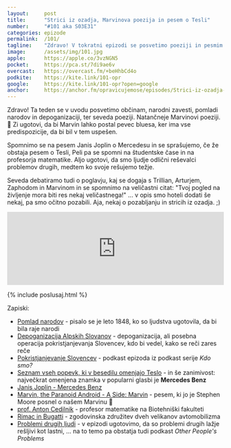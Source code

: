 ```yaml
---
layout: 	post
title:  	"Strici iz ozadja, Marvinova poezija in pesem o Tesli"
number: 	"#101 aka S03E31"
categories:	epizode
permalink:	/101/
tagline: 	"Zdravo! V tokratni epizodi se posvetimo poeziji in pesmim. Pa tudi stricem iz ozadja. In depoganizaciji."
image:		/assets/img/101.jpg
apple:		https://apple.co/3vzNGN5
pocket:		https://pca.st/7di9ae6v
overcast:	https://overcast.fm/+beHhbCd4o
podkite:	https://kite.link/101-opr
google:		https://kite.link/101-opr?open=google
anchor:		https://anchor.fm/opravicujemose/episodes/Strici-iz-ozadja--Marvinova-poezija-in-pesem-o-Tesli-e1hu06o
---
```


Zdravo! Ta teden se v uvodu posvetimo občinam, narodni zavesti, pomladi narodov in depoganizaciji, ter seveda poeziji. Natančneje Marvinovi poeziji. 🤖 Zi ugotovi, da bi Marvin lahko postal pevec bluesa, ker ima vse predispozicije, da bi bil v tem uspešen. 

Spomnimo se na pesem Janis Joplin o Mercedesu in se sprašujemo, če že obstaja pesem o Tesli, Peli pa se spomni na študentske čase in na profesorja matematike. Aljo ugotovi, da smo ljudje odlični reševalci problemov drugih, medtem ko svoje rešujemo težje. 

Seveda debatiramo tudi o poglavju, kaj se dogaja s Trillian, Arturjem, Zaphodom in Marvinom in se spomnimo na veličastni citat: "Tvoj pogled na življenje mora biti res nekaj veličastnega!" ... v opis smo hoteli dodati še nekaj, pa smo očitno pozabili. Aja, nekaj o pozabljanju in stricih iz ozadja. ;)  

<iframe src="https://www.listennotes.com/podcasts/opravičujemo-se-za/strici-iz-ozadja-marvinova-AP7sfVRJhLY/embed/" height="170px" width="100%" style="width: 1px; min-width: 100%;" loading="lazy" frameborder="0" scrolling="no"></iframe>

{% include poslusaj.html %}

Zapiski:
- [Pomlad narodov](https://sl.wikipedia.org/wiki/Revolucije_leta_1848) - pisalo se je leto 1848, ko so ljudstva ugotovila, da bi bila raje narodi
- [Depoganizacija Alpskih Slovanov](https://sl.wikipedia.org/wiki/Revolucije_leta_1848) - depoganizacija, ali posebna operacija pokristjanjevanja Slovencev, kdo bi vedel, kako se reči zares reče
- [Pokristjanjevanje Slovencev](https://ars.rtvslo.si/2022/03/kdo-smo-123/) - podkast epizoda iz podkast serije _Kdo smo?_ 
- [Seznam vseh popevk, ki v besedilu omenjajo Teslo](https://mashable.com/article/tesla-lyrics-mentions-spotify-playlist) - in še zanimivost: največkrat omenjena znamka v popularni glasbi je **Mercedes Benz** 
- [Janis Joplin - Mercedes Benz](https://www.youtube.com/watch?v=-H7YULkiLIA)
- [Marvin, the Paranoid Android - A Side: Marvin](https://www.youtube.com/watch?v=hTXOW_jJdKE) - pesem, ki jo je Stephen Moore posnel o našem Marvinu 🤖
- [prof. Anton Cedilnik](http://profesorji.net/profesor/bf/uni/anton-cedilnik) - profesor matematike na Biotehniški fakulteti
- [Rimac in Bugatti](https://www.rimac-automobili.com/media/press-releases/rimac-and-bugatti-combine-forces-in-historic-new-venture/) - zgodovinska združitev dveh velikanov avtomobilizma 
- [Problemi drugih ljudi](https://www.cbc.ca/listen/cbc-podcasts/186-other-peoples-problems) - v epizodi ugotovimo, da so problemi drugih lažje rešljivi kot lastni, ... na to temo pa obstatja tudi podkast _Other People's Problems_ 